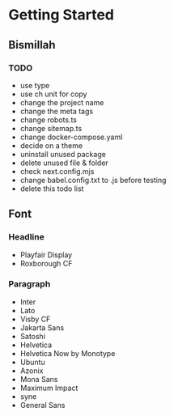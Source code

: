 # Getting Started

## Bismillah

### TODO

- use type
- use ch unit for copy
- change the project name
- change the meta tags
- change robots.ts
- change sitemap.ts
- change docker-compose.yaml
- decide on a theme
- uninstall unused package
- delete unused file & folder
- check next.config.mjs
- change babel.config.txt to .js before testing
- delete this todo list

## Font

### Headline

- Playfair Display
- Roxborough CF

### Paragraph

- Inter
- Lato
- Visby CF
- Jakarta Sans
- Satoshi
- Helvetica
- Helvetica Now by Monotype
- Ubuntu
- Azonix
- Mona Sans
- Maximum Impact
- syne
- General Sans
